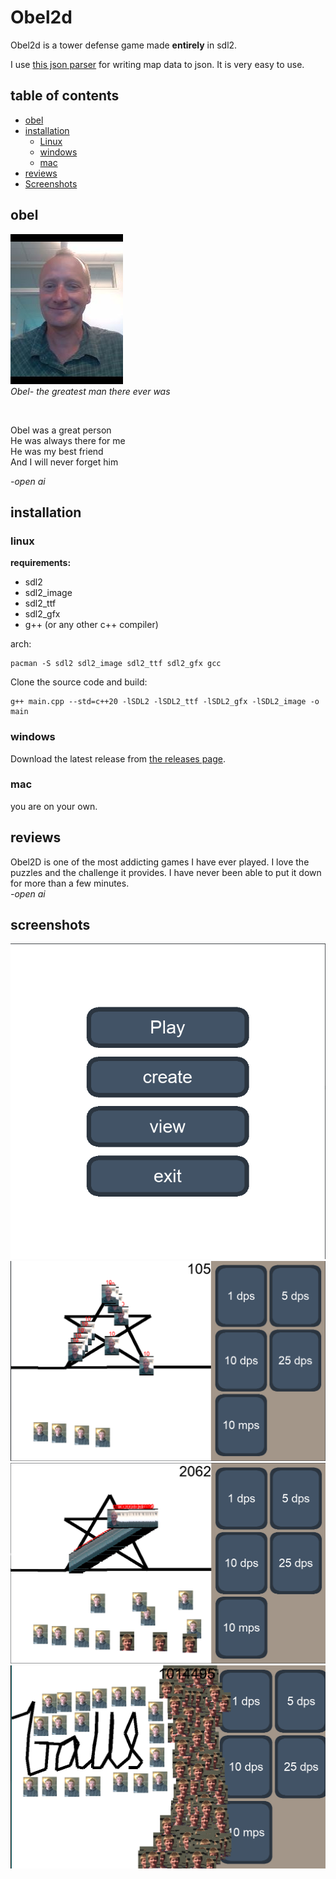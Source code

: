 # Obel2d

Obel2d is a tower defense game made **entirely** in sdl2.

I use [this json parser](https://github.com/nlohmann/json) for writing map data to json.
It is very easy to use.

## table of contents
* [obel](#obel)
* [installation](#installation)
    * [Linux](#linux)
    * [windows](#windows)
    * [mac](#mac)
* [reviews](#reviews)
* [Screenshots](#screenshots)

## obel
![obel](obelLectio.jpg)  
*Obel- the greatest man there ever was*

&nbsp;

Obel was a great person  
He was always there for me  
He was my best friend  
And I will never forget him

*-open ai*

## installation
### linux
**requirements:**
* sdl2
* sdl2_image
* sdl2_ttf
* sdl2_gfx
* g++ (or any other c++ compiler)

arch:
```
pacman -S sdl2 sdl2_image sdl2_ttf sdl2_gfx gcc
```

Clone the source code and build:

```
g++ main.cpp --std=c++20 -lSDL2 -lSDL2_ttf -lSDL2_gfx -lSDL2_image -o main
```

### windows
Download the latest release from [the releases page](https://github.com/mativ123/obel2d/releases).

### mac
you are on your own.

## reviews
Obel2D is one of the most addicting games I have ever played. I love the puzzles and the challenge it provides. I have never been able to put it down for more than a few minutes.  
*-open ai*
## screenshots
![menu](screenshots/menu.png)
![basic](screenshots/basic.png)
![more](screenshots/more.png)
![1000000](screenshots/100000.png)
